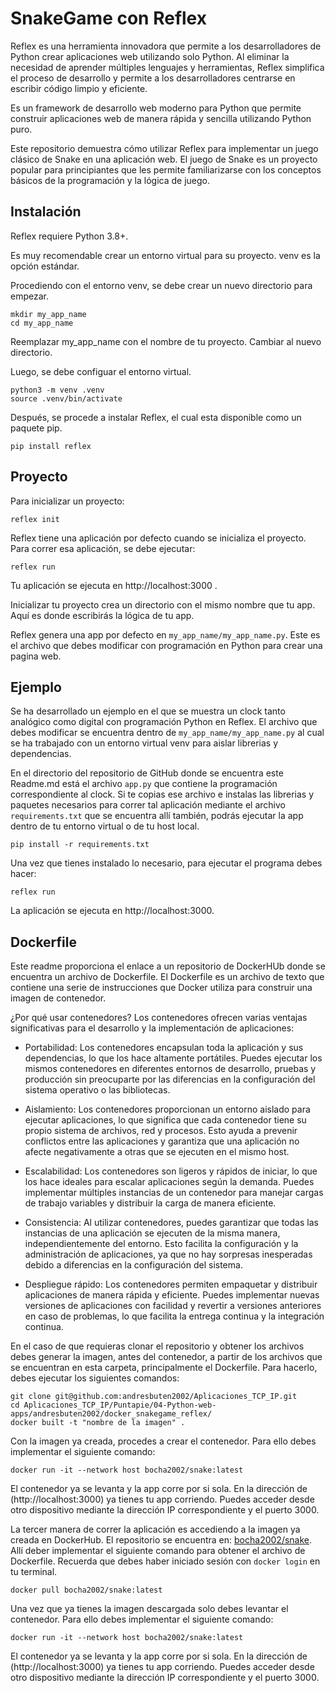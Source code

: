 # SnakeGame con Reflex
Reflex es una herramienta innovadora que permite a los desarrolladores de Python crear aplicaciones web utilizando solo Python. Al eliminar la necesidad de aprender múltiples lenguajes y herramientas, Reflex simplifica el proceso de desarrollo y permite a los desarrolladores centrarse en escribir código limpio y eficiente.

Es un framework de desarrollo web moderno para Python que permite construir aplicaciones web de manera rápida y sencilla utilizando Python puro.

Este repositorio demuestra cómo utilizar Reflex para implementar un juego clásico de Snake en una aplicación web. El juego de Snake es un proyecto popular para principiantes que les permite familiarizarse con los conceptos básicos de la programación y la lógica de juego.

## Instalación
Reflex requiere Python 3.8+.

Es muy recomendable crear un entorno virtual para su proyecto. venv es la opción estándar.

Procediendo con el entorno venv, se debe crear un nuevo directorio para empezar.
```shell
mkdir my_app_name
cd my_app_name
```
Reemplazar my_app_name con el nombre de tu proyecto. Cambiar al nuevo directorio.

Luego, se debe configuar el entorno virtual.
```shell
python3 -m venv .venv
source .venv/bin/activate
```

Después, se procede a instalar Reflex, el cual esta disponible como un paquete pip.
```shell
pip install reflex
```
## Proyecto
Para inicializar un proyecto:
```shell
reflex init
```
Reflex tiene una aplicación por defecto cuando se inicializa el proyecto. Para correr esa aplicación, se debe ejecutar:
```shell
reflex run
```
Tu aplicación se ejecuta en http://localhost:3000 .

Inicializar tu proyecto crea un directorio con el mismo nombre que tu app. Aquí es donde escribirás la lógica de tu app.

Reflex genera una app por defecto en `my_app_name/my_app_name.py`.
Este es el archivo que debes modificar con programación en Python para crear una pagina web.

## Ejemplo
Se ha desarrollado un ejemplo en el que se muestra un clock tanto analógico como digital con programación Python en Reflex. El archivo que debes modificar se encuentra dentro de `my_app_name/my_app_name.py` al cual se ha trabajado con un entorno virtual venv para aislar librerias y dependencias.

En el directorio del repositorio de GitHub donde se encuentra este Readme.md está el archivo `app.py` que contiene la programación correspondiente al clock. Si te copias ese archivo e instalas las librerias y paquetes necesarios para correr tal aplicación mediante el archivo `requirements.txt` que se encuentra allí también, podrás ejecutar la app dentro de tu entorno virtual o de tu host local.

```shell
pip install -r requirements.txt
```

Una vez que tienes instalado lo necesario, para ejecutar el programa debes hacer:
```shell
reflex run
```
La aplicación se ejecuta en http://localhost:3000.
## Dockerfile

Este readme proporciona el enlace a un repositorio de DockerHUb donde se encuentra un archivo de Dockerfile. El Dockerfile es un archivo de texto que contiene una serie de instrucciones que Docker utiliza para construir una imagen de contenedor.

¿Por qué usar contenedores?
Los contenedores ofrecen varias ventajas significativas para el desarrollo y la implementación de aplicaciones:

- Portabilidad: Los contenedores encapsulan toda la aplicación y sus dependencias, lo que los hace altamente portátiles. Puedes ejecutar los mismos contenedores en diferentes entornos de desarrollo, pruebas y producción sin preocuparte por las diferencias en la configuración del sistema operativo o las bibliotecas.

- Aislamiento: Los contenedores proporcionan un entorno aislado para ejecutar aplicaciones, lo que significa que cada contenedor tiene su propio sistema de archivos, red y procesos. Esto ayuda a prevenir conflictos entre las aplicaciones y garantiza que una aplicación no afecte negativamente a otras que se ejecuten en el mismo host.

- Escalabilidad: Los contenedores son ligeros y rápidos de iniciar, lo que los hace ideales para escalar aplicaciones según la demanda. Puedes implementar múltiples instancias de un contenedor para manejar cargas de trabajo variables y distribuir la carga de manera eficiente.

- Consistencia: Al utilizar contenedores, puedes garantizar que todas las instancias de una aplicación se ejecuten de la misma manera, independientemente del entorno. Esto facilita la configuración y la administración de aplicaciones, ya que no hay sorpresas inesperadas debido a diferencias en la configuración del sistema.

- Despliegue rápido: Los contenedores permiten empaquetar y distribuir aplicaciones de manera rápida y eficiente. Puedes implementar nuevas versiones de aplicaciones con facilidad y revertir a versiones anteriores en caso de problemas, lo que facilita la entrega continua y la integración continua.

En el caso de que requieras clonar el repositorio y obtener los archivos debes generar la imagen, antes del contenedor, a partir de los archivos que se encuentran en esta carpeta, principalmente el Dockerfile. Para hacerlo, debes ejecutar los siguientes comandos:

```shell
git clone git@github.com:andresbuten2002/Aplicaciones_TCP_IP.git
cd Aplicaciones_TCP_IP/Puntapie/04-Python-web-apps/andresbuten2002/docker_snakegame_reflex/
docker built -t "nombre de la imagen" .
```
Con la imagen ya creada, procedes a crear el contenedor. Para ello debes implementar el siguiente comando:
```shell
docker run -it --network host bocha2002/snake:latest
```
El contenedor ya se levanta y la app corre por si sola. En la dirección de (http://localhost:3000) ya tienes tu app corriendo. Puedes acceder desde otro dispositivo mediante la dirección IP correspondiente y el puerto 3000.

La tercer manera de correr la aplicación es accediendo a la imagen ya creada en DockerHub. El repositorio se encuentra en: [bocha2002/snake](https://hub.docker.com/repository/docker/bocha2002/snake/general). Allí deber implementar el siguiente comando para obtener el archivo de Dockerfile. Recuerda que debes haber iniciado sesión con `docker login` en tu terminal.

```shell
docker pull bocha2002/snake:latest
```

Una vez que ya tienes la imagen descargada solo debes levantar el contenedor. Para ello debes implementar el siguiente comando:
```shell
docker run -it --network host bocha2002/snake:latest
```
El contenedor ya se levanta y la app corre por si sola. En la dirección de (http://localhost:3000) ya tienes tu app corriendo. Puedes acceder desde otro dispositivo mediante la dirección IP correspondiente y el puerto 3000.